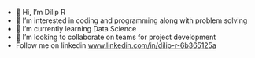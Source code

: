- 👋 Hi, I’m Dilip R
- 👀 I’m interested in coding and programming along with problem solving
- 🌱 I’m currently learning Data Science
- 💞️ I’m looking to collaborate on teams for project development
- Follow me on linkedin www.linkedin.com/in/dilip-r-6b365125a


<!---
Dilipr9880/Dilipr9880 is a ✨ special ✨ repository because its `README.md` (this file) appears on your GitHub profile.
You can click the Preview link to take a look at your changes.
--->
